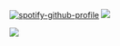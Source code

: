 [![spotify-github-profile](https://spotify-github-profile.kittinanx.com/api/view?uid=pfwojzr8m85sud2jbnal1n7x4&cover_image=true&theme=novatorem&show_offline=true&background_color=121212&interchange=false&bar_color=d035d5&bar_color_cover=false)](https://github.com/kittinan/spotify-github-profile)
![](https://github.com/user-attachments/assets/b425264d-c4f5-44b4-8d0b-9f2352e25a6b)

![](https://github.com/user-attachments/assets/c1541c19-0c6a-4573-85aa-bd836e4de5dc)

